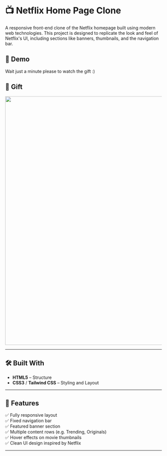 # 📺 Netflix Home Page Clone

A responsive front-end clone of the Netflix homepage built using modern web technologies. This project is designed to replicate the look and feel of Netflix's UI, including sections like banners, thumbnails, and the navigation bar.

## 🚀 Demo

 <p >
   Wait just a minute please to watch the gift :)
</p>

<h2>🎨 Gift</h2>

<img src="pic/bookstore.gif" width="800" />




---

## 🛠️ Built With

- **HTML5** – Structure
- **CSS3** / **Tailwind CSS** – Styling and Layout


---

## 📁 Features

✅ Fully responsive layout  
✅ Fixed navigation bar  
✅ Featured banner section  
✅ Multiple content rows (e.g. Trending, Originals)  
✅ Hover effects on movie thumbnails  
✅ Clean UI design inspired by Netflix

---

